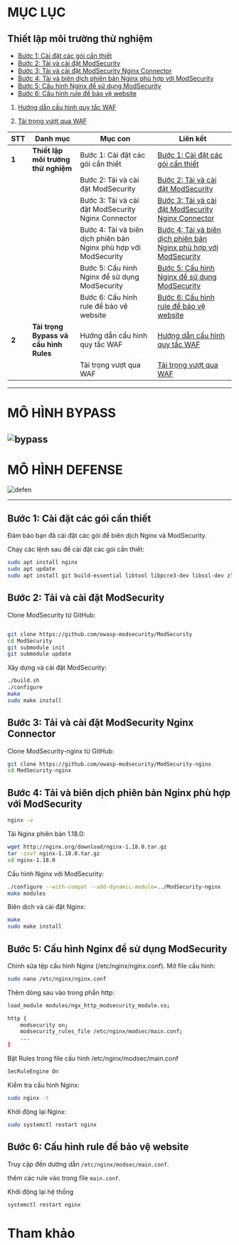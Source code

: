 #   MỤC LỤC
## Thiết lập môi trường thử nghiệm
- [Bước 1: Cài đặt các gói cần thiết](#bước-1-cài-đặt-các-gói-cần-thiết)
- [Bước 2: Tải và cài đặt ModSecurity](#bước-2-tải-và-cài-đặt-modsecurity)
- [Bước 3: Tải và cài đặt ModSecurity Nginx Connector](#bước-3-tải-và-cài-đặt-modsecurity-nginx-connector)
- [Bước 4: Tải và biên dịch phiên bản Nginx phù hợp với ModSecurity](#bước-4-tải-và-biên-dịch-phiên-bản-nginx-phù-hợp-với-modsecurity)
- [Bước 5: Cấu hình Nginx để sử dụng ModSecurity](#bước-5-cấu-hình-nginx-để-sử-dụng-modsecurity)
- [Bước 6: Cấu hình rule để bảo vệ website](#bước-6-cấu-hình-rule-để-bảo-vệ-website)


1. [Hướng dẫn cấu hình quy tắc WAF](https://github.com/NTKien-ptitt/Attack-and-protect-Web-App-with-WAF-bypass-technique/blob/main/Config%20Rules/README.MD)
   
2. [Tải trọng vượt qua WAF](https://github.com/NTKien-ptitt/Attack-and-protect-Web-App-with-WAF-bypass-technique/blob/main/Bypass%20Payload%20WAF/README.MD)


| **STT** | **Danh mục** | **Mục con** | **Liên kết** |
|---------|-------------|-------------|--------------|
| **1** | **Thiết lập môi trường thử nghiệm** | Bước 1: Cài đặt các gói cần thiết | [Bước 1: Cài đặt các gói cần thiết](#bước-1-cài-đặt-các-gói-cần-thiết) |
|  |  | Bước 2: Tải và cài đặt ModSecurity | [Bước 2: Tải và cài đặt ModSecurity](#bước-2-tải-và-cài-đặt-modsecurity) |
|  |  | Bước 3: Tải và cài đặt ModSecurity Nginx Connector | [Bước 3: Tải và cài đặt ModSecurity Nginx Connector](#bước-3-tải-và-cài-đặt-modsecurity-nginx-connector) |
|  |  | Bước 4: Tải và biên dịch phiên bản Nginx phù hợp với ModSecurity | [Bước 4: Tải và biên dịch phiên bản Nginx phù hợp với ModSecurity](#bước-4-tải-và-biên-dịch-phiên-bản-nginx-phù-hợp-với-modsecurity) |
|  |  | Bước 5: Cấu hình Nginx để sử dụng ModSecurity | [Bước 5: Cấu hình Nginx để sử dụng ModSecurity](#bước-5-cấu-hình-nginx-để-sử-dụng-modsecurity) |
|  |  | Bước 6: Cấu hình rule để bảo vệ website | [Bước 6: Cấu hình rule để bảo vệ website](#bước-6-cấu-hình-rule-để-bảo-vệ-website) |
| **2** | **Tải trọng Bypass và cấu hình Rules** | Hướng dẫn cấu hình quy tắc WAF | [Hướng dẫn cấu hình quy tắc WAF](https://github.com/NTKien-ptitt/Attack-and-protect-Web-App-with-WAF-bypass-technique/blob/main/Config%20Rules/README.MD) |
|  |  | Tải trọng vượt qua WAF | [Tải trọng vượt qua WAF](https://github.com/NTKien-ptitt/Attack-and-protect-Web-App-with-WAF-bypass-technique/blob/main/Bypass%20Payload%20WAF/README.MD) |


---
# MÔ HÌNH BYPASS
![bypass](https://github.com/user-attachments/assets/19e43a27-1840-479f-97f4-a14294838b28)
---
# MÔ HÌNH DEFENSE
![defen](https://github.com/user-attachments/assets/c45a0fda-2434-4862-987b-00cc30eaa2a1)

---

## Bước 1: Cài đặt các gói cần thiết

Đảm bảo bạn đã cài đặt các gói để biên dịch Nginx và ModSecurity.

Chạy các lệnh sau để cài đặt các gói cần thiết:

```bash
sudo apt install nginx
sudo apt update
sudo apt install git build-essential libtool libpcre3-dev libssl-dev zlib1g-dev wget
```
## Bước 2: Tải và cài đặt ModSecurity
Clone ModSecurity từ GitHub:
```bash

git clone https://github.com/owasp-modsecurity/ModSecurity
cd ModSecurity
git submodule init
git submodule update
```
Xây dựng và cài đặt ModSecurity:

```bash
./build.sh
./configure
make
sudo make install
```

## Bước 3: Tải và cài đặt ModSecurity Nginx Connector
Clone ModSecurity-nginx từ GitHub:
```bash
git clone https://github.com/owasp-modsecurity/ModSecurity-nginx
cd ModSecurity-nginx
```

## Bước 4: Tải và biên dịch phiên bản Nginx phù hợp với ModSecurity
```bash
nginx -v
```
Tải Nginx phiên bản 1.18.0:
```bash
wget http://nginx.org/download/nginx-1.18.0.tar.gz
tar -zxvf nginx-1.18.0.tar.gz
cd nginx-1.18.0
```
Cấu hình Nginx với ModSecurity:
```bash
./configure --with-compat --add-dynamic-module=../ModSecurity-nginx
make modules
```
Biên dịch và cài đặt Nginx:
```bash
make
sudo make install
```
## Bước 5: Cấu hình Nginx để sử dụng ModSecurity
Chỉnh sửa tệp cấu hình Nginx (/etc/nginx/nginx.conf).
Mở file cấu hình:
```bash
sudo nano /etc/nginx/nginx.conf
```
Thêm dòng sau vào trong phần http:
```bash
load_module modules/ngx_http_modsecurity_module.so;

http {
    modsecurity on;
    modsecurity_rules_file /etc/nginx/modsec/main.conf;
    ...
}
```
Bật Rules trong file cấu hình /etc/nginx/modsec/main.conf
```bash
SecRuleEngine On
```

Kiểm tra cấu hình Nginx:
```bash
sudo nginx -t
```
Khởi động lại Nginx:
```bash
sudo systemctl restart nginx
```

## Bước 6: Cấu hình rule để bảo vệ website

Truy cập đến dường dẫn `/etc/nginx/modsec/main.conf`.

thêm các rule vào trong file `main.conf`.

Khởi động lại hệ thống
```bash
systemctl restart nginx
```



# Tham khảo


